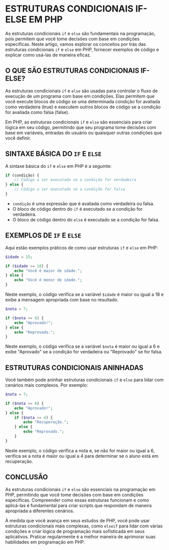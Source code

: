 # ESTRUTURAS CONDICIONAIS IF-ELSE EM PHP

As estruturas condicionais `if` e `else` são fundamentais na programação, pois permitem que você tome decisões com base em condições específicas. Neste artigo, vamos explorar os conceitos por trás das estruturas condicionais `if` e `else` em PHP, fornecer exemplos de código e explicar como usá-las de maneira eficaz.

## O QUE SÃO ESTRUTURAS CONDICIONAIS IF-ELSE?
As estruturas condicionais `if` e `else` são usadas para controlar o fluxo de execução de um programa com base em condições. Elas permitem que você execute blocos de código se uma determinada condição for avaliada como verdadeira (true) e executem outros blocos de código se a condição for avaliada como falsa (false).

Em PHP, as estruturas condicionais `if` e `else` são essenciais para criar lógica em seu código, permitindo que seu programa tome decisões com base em variáveis, entradas do usuário ou quaisquer outras condições que você definir.

## SINTAXE BÁSICA DO `IF` E `ELSE`
A sintaxe básica do `if` e `else` em PHP é a seguinte:

```php
if (condição) {
    // Código a ser executado se a condição for verdadeira
} else {
    // Código a ser executado se a condição for falsa
}
```

- `condição` é uma expressão que é avaliada como verdadeira ou falsa.
- O bloco de código dentro do `if` é executado se a condição for verdadeira.
- O bloco de código dentro do `else` é executado se a condição for falsa.

## EXEMPLOS DE `IF` E `ELSE`
Aqui estão exemplos práticos de como usar estruturas `if` e `else` em PHP:

```php
$idade = 25;

if ($idade >= 18) {
    echo "Você é maior de idade.";
} else {
    echo "Você é menor de idade.";
}
```

Neste exemplo, o código verifica se a variável `$idade` é maior ou igual a 18 e exibe a mensagem apropriada com base no resultado.

```php
$nota = 7;

if ($nota >= 6) {
    echo "Aprovado!";
} else {
    echo "Reprovado.";
}
```

Neste exemplo, o código verifica se a variável `$nota` é maior ou igual a 6 e exibe "Aprovado" se a condição for verdadeira ou "Reprovado" se for falsa.

## ESTRUTURAS CONDICIONAIS ANINHADAS
Você também pode aninhar estruturas condicionais `if` e `else` para lidar com cenários mais complexos. Por exemplo:

```php
$nota = 7;

if ($nota >= 6) {
    echo "Aprovado!";
} else {
    if ($nota >= 4) {
        echo "Recuperação.";
    } else {
        echo "Reprovado.";
    }
}
```

Neste exemplo, o código verifica a nota e, se não for maior ou igual a 6, verifica se a nota é maior ou igual a 4 para determinar se o aluno está em recuperação.

## CONCLUSÃO
As estruturas condicionais `if` e `else` são essenciais na programação em PHP, permitindo que você tome decisões com base em condições específicas. Compreender como essas estruturas funcionam e como aplicá-las é fundamental para criar scripts que respondam de maneira apropriada a diferentes cenários.

À medida que você avança em seus estudos de PHP, você pode usar estruturas condicionais mais complexas, como `elseif` para lidar com várias condições e criar lógica de programação mais sofisticada em seus aplicativos. Praticar regularmente é a melhor maneira de aprimorar suas habilidades em programação em PHP. 